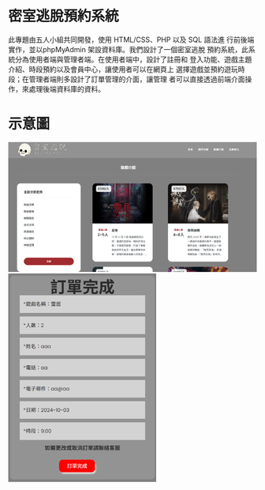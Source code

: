 # **密室逃脫預約系統**

此專題由五人小組共同開發，使用 HTML/CSS、PHP 以及 SQL 語法進
行前後端實作，並以phpMyAdmin 架設資料庫。我們設計了一個密室逃脫
預約系統，此系統分為使用者端與管理者端。在使用者端中，設計了註冊和
登入功能、遊戲主題介紹、時段預約以及會員中心，讓使用者可以在網頁上
選擇遊戲並預約遊玩時段；在管理者端則多設計了訂單管理的介面，讓管理
者可以直接透過前端介面操作，來處理後端資料庫的資料。 


# **示意圖**
  <img src="https://github.com/kaisen0309/PHP-DB_Project/blob/main/images/php3.png" alt="主題圖" width="700" />
  <img src="https://github.com/kaisen0309/PHP-DB_Project/blob/main/images/php2.png" alt="訂單圖" width="300" />




